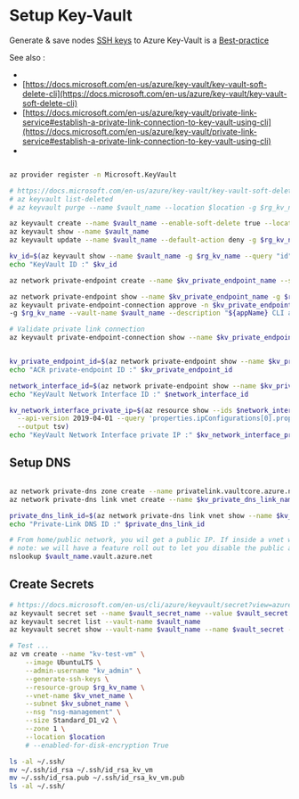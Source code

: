 # Setup Key-Vault

Generate & save nodes [SSH keys](https://docs.microsoft.com/en-us/azure/aks/ssh) to Azure Key-Vault is a [Best-practice](https://github.com/Azure/k8s-best-practices/blob/master/Security_securing_a_cluster.md#securing-host-access)


See also :
- []()
- [https://docs.microsoft.com/en-us/azure/key-vault/key-vault-soft-delete-cli](https://docs.microsoft.com/en-us/azure/key-vault/key-vault-soft-delete-cli)
- [https://docs.microsoft.com/en-us/azure/key-vault/private-link-service#establish-a-private-link-connection-to-key-vault-using-cli](https://docs.microsoft.com/en-us/azure/key-vault/private-link-service#establish-a-private-link-connection-to-key-vault-using-cli)
- []()


```sh

az provider register -n Microsoft.KeyVault

# https://docs.microsoft.com/en-us/azure/key-vault/key-vault-soft-delete-cli
# az keyvault list-deleted
# az keyvault purge --name $vault_name --location $location -g $rg_kv_name

az keyvault create --name $vault_name --enable-soft-delete true --location $location -g $rg_kv_name
az keyvault show --name $vault_name 
az keyvault update --name $vault_name --default-action deny -g $rg_kv_name 

kv_id=$(az keyvault show --name $vault_name -g $rg_kv_name --query "id" --output tsv)
echo "KeyVault ID :" $kv_id

az network private-endpoint create --name $kv_private_endpoint_name --subnet $kv_subnet_id --manual-request --private-connection-resource-id $kv_id --group-ids vault --connection-name $kv_private_endpoint_svc_con_name --location $location -g $rg_kv_name

az network private-endpoint show --name $kv_private_endpoint_name -g $rg_kv_name
az keyvault private-endpoint-connection approve -n $kv_private_endpoint_svc_con_name \
-g $rg_kv_name --vault-name $vault_name --description "${appName} CLI approval"

# Validate private link connection
az keyvault private-endpoint-connection show --name $kv_private_endpoint_svc_con_name --vault-name $vault_name  -g $rg_kv_name


kv_private_endpoint_id=$(az network private-endpoint show --name $kv_private_endpoint_name -g $rg_kv_name --query id -o tsv)
echo "ACR private-endpoint ID :" $kv_private_endpoint_id

network_interface_id=$(az network private-endpoint show --name $kv_private_endpoint_name -g $rg_kv_name --query 'networkInterfaces[0].id' -o tsv)
echo "KeyVault Network Interface ID :" $network_interface_id

kv_network_interface_private_ip=$(az resource show --ids $network_interface_id \
  --api-version 2019-04-01 --query 'properties.ipConfigurations[0].properties.privateIPAddress' \
  --output tsv)
echo "KeyVault Network Interface private IP :" $kv_network_interface_private_ip

```

## Setup DNS

```sh

az network private-dns zone create --name privatelink.vaultcore.azure.net -g $rg_kv_name 
az network private-dns link vnet create --name $kv_private_dns_link_name --zone-name privatelink.vaultcore.azure.net --registration-enabled true --virtual-network $kv_vnet_name -g $rg_kv_name

private_dns_link_id=$(az network private-dns link vnet show --name $kv_private_dns_link_name --zone-name "privatelink.vaultcore.azure.net" -g $rg_kv_name --query "id" --output tsv)
echo "Private-Link DNS ID :" $private_dns_link_id

# From home/public network, you wil get a public IP. If inside a vnet with private zone, then nslookup will resolve to the private ip.
# note: we will have a feature roll out to let you disable the public access, which means “nslookup” will fail outside of vnet  
nslookup $vault_name.vault.azure.net

```

## Create Secrets

```sh
# https://docs.microsoft.com/en-us/cli/azure/keyvault/secret?view=azure-cli-latest#az-keyvault-secret-set
az keyvault secret set --name $vault_secret_name --value $vault_secret --description "AKS ${appName} Secret" --vault-name $vault_name
az keyvault secret list --vault-name $vault_name
az keyvault secret show --vault-name $vault_name --name $vault_secret --output tsv

# Test ...
az vm create --name "kv-test-vm" \
    --image UbuntuLTS \
    --admin-username "kv_admin" \
    --generate-ssh-keys \
    --resource-group $rg_kv_name \
    --vnet-name $kv_vnet_name \
    --subnet $kv_subnet_name \
    --nsg "nsg-management" \
    --size Standard_D1_v2 \
    --zone 1 \
    --location $location
    # --enabled-for-disk-encryption True

ls -al ~/.ssh/
mv ~/.ssh/id_rsa ~/.ssh/id_rsa_kv_vm
mv ~/.ssh/id_rsa.pub ~/.ssh/id_rsa_kv_vm.pub
ls -al ~/.ssh/

```

